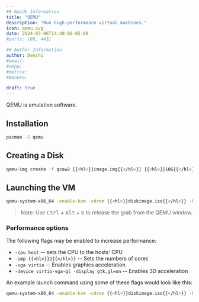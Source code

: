 ```yaml
---
## Guide Information
title: "QEMU"
description: "Run high-performance virtual machines."
icon: qemu.svg 
date: 2024-03-06T14:40:00-05:00
#ports: [80, 443]

## Author Information
author: Denshi
#email:
#xmpp:
#matrix:
#monero:

draft: true
---
```


QEMU is emulation software.

## Installation

```sh
pacman -S qemu
```

## Creating a Disk

```sh
qemu-img create -f qcow2 {{<hl>}}image.img{{</hl>}} {{<hl>}}10G{{</hl>}}
```

## Launching the VM

```sh
qemu-system-x86_64 -enable-kvm -cdrom {{<hl>}}diskimage.iso{{</hl>}} -boot menu=on -drive file={{<hl>}}image.img{{</hl>}} -m {{<hl>}}2G{{</hl>}}
```

> Note: Use <kbd>Ctrl</kbd> + <kbd>Alt</kbd> + <kbd>G</kbd> to release the grab from the QEMU window.

### Performance options

The following flags may be enabled to increase performance:

- `-cpu host` -- sets the CPU to the hosts' CPU
- `-smp {{<hl>}}2{{</hl>}}` -- Sets the numbers of cores
- `-vga virtio` -- Enables graphics acceleration
- `-device virtio-vga-gl -display gtk,gl=on` -- Enables 3D acceleration

An example launch command using some of these flags would look like this:

```sh
qemu-system-x86_64 -enable-kvm -cdrom {{<hl>}}diskimage.iso{{</hl>}} -boot menu=on -drive file={{<hl>}}image.img{{</hl>}} -m {{<hl>}}8G{{</hl>}} -cpu host -smp {{<hl>}}4{{</hl>}} -vga virtio
```
